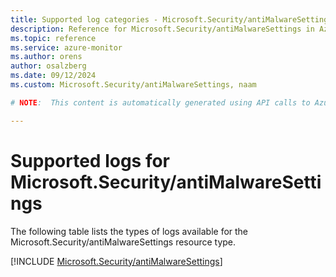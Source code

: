 ```yaml
---
title: Supported log categories - Microsoft.Security/antiMalwareSettings
description: Reference for Microsoft.Security/antiMalwareSettings in Azure Monitor Logs.
ms.topic: reference
ms.service: azure-monitor
ms.author: orens
author: osalzberg
ms.date: 09/12/2024
ms.custom: Microsoft.Security/antiMalwareSettings, naam

# NOTE:  This content is automatically generated using API calls to Azure. Any edits made on these files will be overwritten in the next run of the script. 

---
```





# Supported logs for Microsoft.Security/antiMalwareSettings  
The following table lists the types of logs available for the Microsoft.Security/antiMalwareSettings resource type.
  

  
[!INCLUDE [Microsoft.Security/antiMalwareSettings](~/reusable-content/ce-skilling/azure/includes/azure-monitor/reference/logs/microsoft-security-antimalwaresettings-logs-include.md)]  
  

